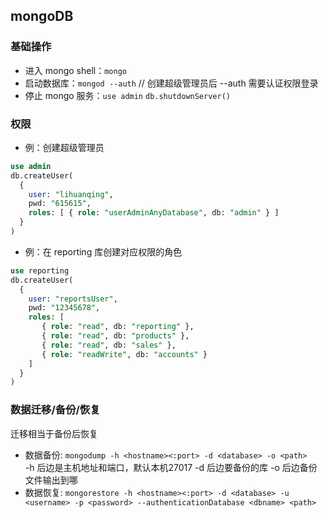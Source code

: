## mongoDB
### 基础操作
- 进入 mongo shell：`mongo`
- 启动数据库：`mongod --auth` // 创建超级管理员后 --auth 需要认证权限登录
- 停止 mongo 服务：`use admin` `db.shutdownServer()`
### 权限
- 例：创建超级管理员
```sql
use admin
db.createUser(
  {
    user: "lihuanqing",
    pwd: "615615",
    roles: [ { role: "userAdminAnyDatabase", db: "admin" } ]
  }
)
```
- 例：在 reporting 库创建对应权限的角色
```sql
use reporting
db.createUser(
  {
    user: "reportsUser",
    pwd: "12345678",
    roles: [
       { role: "read", db: "reporting" },
       { role: "read", db: "products" },
       { role: "read", db: "sales" },
       { role: "readWrite", db: "accounts" }
    ]
  }
)
```
### 数据迁移/备份/恢复
迁移相当于备份后恢复
* 数据备份:  `mongodump -h <hostname><:port> -d <database> -o <path>`  
-h 后边是主机地址和端口，默认本机27017 -d 后边要备份的库 -o 后边备份文件输出到哪  
* 数据恢复:  `mongorestore -h <hostname><:port> -d <database> -u <username> -p <password> --authenticationDatabase <dbname> <path>`  